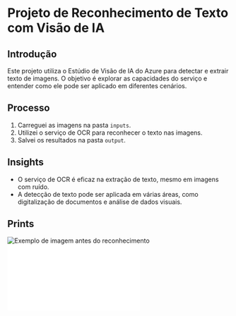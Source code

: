 # Projeto de Reconhecimento de Texto com Visão de IA

## Introdução
Este projeto utiliza o Estúdio de Visão de IA do Azure para detectar e extrair texto de imagens. O objetivo é explorar as capacidades do serviço e entender como ele pode ser aplicado em diferentes cenários.

## Processo
1. Carreguei as imagens na pasta `inputs`.
2. Utilizei o serviço de OCR para reconhecer o texto nas imagens.
3. Salvei os resultados na pasta `output`.

## Insights
- O serviço de OCR é eficaz na extração de texto, mesmo em imagens com ruído.
- A detecção de texto pode ser aplicada em várias áreas, como digitalização de documentos e análise de dados visuais.

## Prints
![Exemplo de imagem antes do reconhecimento](inputs/exemplo_imagem.jpg)
![Resultado do reconhecimento de texto](output/resultado_texto.txt)
